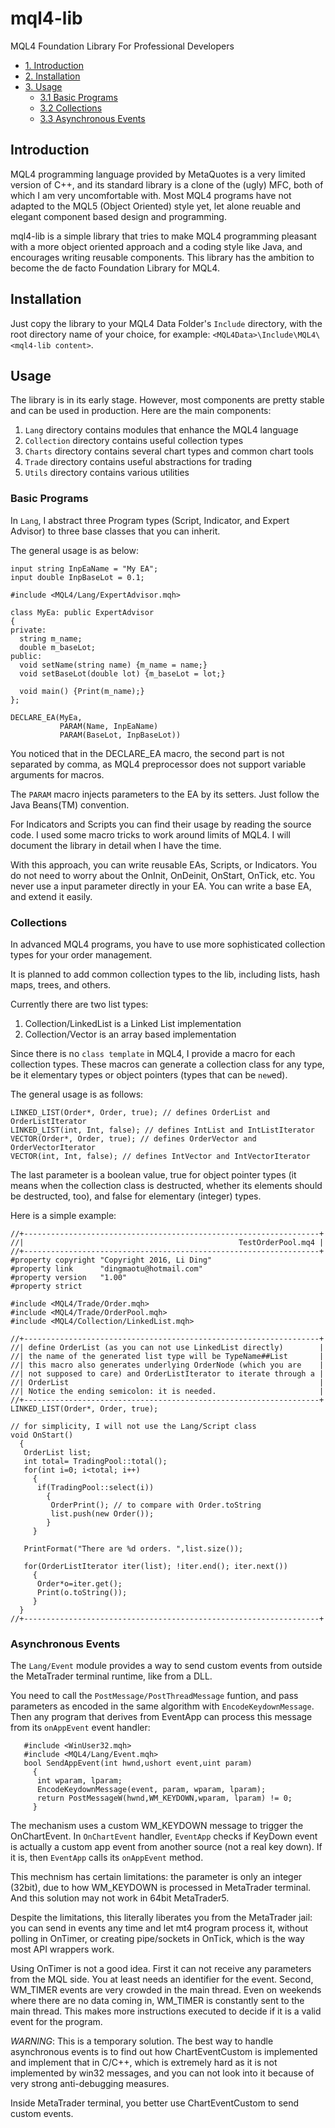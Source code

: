 # mql4-lib

MQL4 Foundation Library For Professional Developers

* [1. Introduction](#introduction)
* [2. Installation](#installation)
* [3. Usage](#usage)
  * [3.1 Basic Programs](#basic-programs)
  * [3.2 Collections](#collections)
  * [3.3 Asynchronous Events](#asynchronous-events)

## Introduction

MQL4 programming language provided by MetaQuotes is a very limited
version of C++, and its standard library is a clone of the (ugly) MFC,
both of which I am very uncomfortable with. Most MQL4 programs have not
adapted to the MQL5 (Object Oriented) style yet, let alone reuable and
elegant component based design and programming.

mql4-lib is a simple library that tries to make MQL4 programming
pleasant with a more object oriented approach and a coding style like
Java, and encourages writing reusable components. This library has the
ambition to become the de facto Foundation Library for MQL4.

## Installation

Just copy the library to your MQL4 Data Folder's `Include` directory,
with the root directory name of your choice, for example:
`<MQL4Data>\Include\MQL4\<mql4-lib content>`.

## Usage

The library is in its early stage. However, most components are pretty
stable and can be used in production. Here are the main components:

1. `Lang` directory contains modules that enhance the MQL4 language
2. `Collection` directory contains useful collection types
3. `Charts` directory contains several chart types and common chart tools
4. `Trade` directory contains useful abstractions for trading
5. `Utils` directory contains various utilities

### Basic Programs

In `Lang`, I abstract three Program types (Script, Indicator, and
 Expert Advisor) to three base classes that you can inherit.

The general usage is as below:

```
input string InpEaName = "My EA";
input double InpBaseLot = 0.1;

#include <MQL4/Lang/ExpertAdvisor.mqh>

class MyEa: public ExpertAdvisor
{
private:
  string m_name;
  double m_baseLot;
public:
  void setName(string name) {m_name = name;}
  void setBaseLot(double lot) {m_baseLot = lot;}

  void main() {Print(m_name);}
};

DECLARE_EA(MyEa,
           PARAM(Name, InpEaName)
           PARAM(BaseLot, InpBaseLot))
```

You noticed that in the DECLARE_EA macro, the second part is not
separated by comma, as MQL4 preprocessor does not support variable
arguments for macros.

The `PARAM` macro injects parameters to the EA by its setters. Just
follow the Java Beans(TM) convention.

For Indicators and Scripts you can find their usage by reading the
source code. I used some macro tricks to work around limits of MQL4. I
will document the library in detail when I have the time.

With this approach, you can write reusable EAs, Scripts, or
Indicators.  You do not need to worry about the OnInit, OnDeinit,
OnStart, OnTick, etc.  You never use a input parameter directly in
your EA. You can write a base EA, and extend it easily.

### Collections

In advanced MQL4 programs, you have to use more sophisticated
collection types for your order management.

It is planned to add common collection types to the lib, including
lists, hash maps, trees, and others.

Currently there are two list types:

1. Collection/LinkedList is a Linked List implementation
2. Collection/Vector is an array based implementation

Since there is no `class template` in MQL4, I provide a macro for each
collection types. These macros can generate a collection class for any
type, be it elementary types or object pointers (types that can be
`new`ed).

The general usage is as follows:

```
LINKED_LIST(Order*, Order, true); // defines OrderList and OrderListIterator
LINKED_LIST(int, Int, false); // defines IntList and IntListIterator
VECTOR(Order*, Order, true); // defines OrderVector and OrderVectorIterator
VECTOR(int, Int, false); // defines IntVector and IntVectorIterator
```

The last parameter is a boolean value, true for object pointer types
(it means when the collection class is destructed, whether its
elements should be destructed, too), and false for elementary
(integer) types.

Here is a simple example:

```
//+------------------------------------------------------------------+
//|                                                TestOrderPool.mq4 |
//+------------------------------------------------------------------+
#property copyright "Copyright 2016, Li Ding"
#property link      "dingmaotu@hotmail.com"
#property version   "1.00"
#property strict

#include <MQL4/Trade/Order.mqh>
#include <MQL4/Trade/OrderPool.mqh>
#include <MQL4/Collection/LinkedList.mqh>

//+------------------------------------------------------------------+
//| define OrderList (as you can not use LinkedList directly)        |
//| the name of the generated list type will be TypeName##List       |
//| this macro also generates underlying OrderNode (which you are    |
//| not supposed to care) and OrderListIterator to iterate through a |
//| OrderList                                                        |
//| Notice the ending semicolon: it is needed.                       |
//+------------------------------------------------------------------+
LINKED_LIST(Order*, Order, true);

// for simplicity, I will not use the Lang/Script class
void OnStart()
  {
   OrderList list;
   int total= TradingPool::total();
   for(int i=0; i<total; i++)
     {
      if(TradingPool::select(i))
        {
         OrderPrint(); // to compare with Order.toString
         list.push(new Order());
        }
     }

   PrintFormat("There are %d orders. ",list.size());

   for(OrderListIterator iter(list); !iter.end(); iter.next())
     {
      Order*o=iter.get();
      Print(o.toString());
     }
  }
//+------------------------------------------------------------------+
```
  
### Asynchronous Events

The `Lang/Event` module provides a way to send custom events from
outside the MetaTrader terminal runtime, like from a DLL.

You need to call the `PostMessage/PostThreadMessage` funtion, and pass
parameters as encoded in the same algorithm with
`EncodeKeydownMessage`.  Then any program that derives from EventApp
can process this message from its `onAppEvent` event handler:

```
   #include <WinUser32.mqh>
   #include <MQL4/Lang/Event.mqh>
   bool SendAppEvent(int hwnd,ushort event,uint param)
     {
      int wparam, lparam;
      EncodeKeydownMessage(event, param, wparam, lparam);
      return PostMessageW(hwnd,WM_KEYDOWN,wparam, lparam) != 0;
     }
```

The mechanism uses a custom WM_KEYDOWN message to trigger the
OnChartEvent.  In `OnChartEvent` handler, `EventApp` checks if KeyDown
event is actually a custom app event from another source (not a real
key down). If it is, then `EventApp` calls its `onAppEvent` method.

This mechnism has certain limitations: the parameter is only an integer
(32bit), due to how WM_KEYDOWN is processed in MetaTrader
terminal. And this solution may not work in 64bit MetaTrader5.

Despite the limitations, this literally liberates you from the
MetaTrader jail: you can send in events any time and let mt4 program
process it, without polling in OnTimer, or creating pipe/sockets in
OnTick, which is the way most API wrappers work.

Using OnTimer is not a good idea. First it can not receive any
parameters from the MQL side. You at least needs an identifier for the
event. Second, WM_TIMER events are very crowded in the main
thread. Even on weekends where there are no data coming in, WM_TIMER
is constantly sent to the main thread. This makes more instructions
executed to decide if it is a valid event for the program.

*WARNING*: This is a temporary solution. The best way to handle asynchronous
events is to find out how ChartEventCustom is implemented and
implement that in C/C++, which is extremely hard as it is not
implemented by win32 messages, and you can not look into it
because of very strong anti-debugging measures.

Inside MetaTrader terminal, you better use ChartEventCustom to
send custom events.

